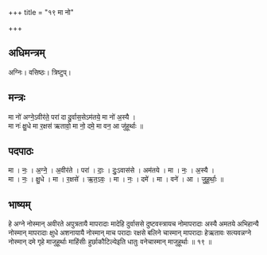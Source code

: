 +++
title = "१९ मा नो"

+++
## अधिमन्त्रम्
अग्निः। वसिष्ठः। त्रिष्टुप्।

## मन्त्रः
मा नो॑ अग्ने॒ऽवीर॑ते॒ परा॑ दा दु॒र्वास॒सेऽम॑तये॒ मा नो॑ अ॒स्यै ।  
मा नः॑ क्षु॒धे मा र॒क्षस॑ ऋतावो॒ मा नो॒ दमे॒ मा वन॒ आ जु॑हूर्थाः ॥

## पदपाठः
मा । नः॒ । अ॒ग्ने॒ । अ॒वीर॑ते । परा॑ । दाः॒ । दुः॒ऽवास॑से । अम॑तये । मा । नः॒ । अ॒स्यै ।  
मा । नः॒ । क्षु॒धे । मा । र॒क्षसे॑ । ऋ॒त॒ऽवः॒ । मा । नः॒ । दमे॑ । मा । वने॑ । आ । जु॒हू॒र्थाः॒ ॥

## भाष्यम्
हे अग्ने नोस्मान् अवीरते अपुत्रतायै मापरादाः मादेहि दुर्वाससे दुष्टवस्त्रायच नोमापरादाः अस्यै अमतये अभिहान्यै नोस्मान् मापरादाः क्षुधे अशनायायै नोस्मान् माच परादाः रक्षसे बलिने चास्मान् मापरादाः हेऋतावः सत्यवन्नग्ने नोस्मान् दमे गृहे माजुहूर्थाः माहिंसीः हुर्छाकौटिल्येइति धातुः वनेचास्मान् माजुहूर्थाः ॥ १९ ॥